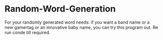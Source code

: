 # Random-Word-Generation
For your randomly generated word needs: if you want a band name or a new gamertag or an innovative baby name, you can try this program out. Re run conde till required.
